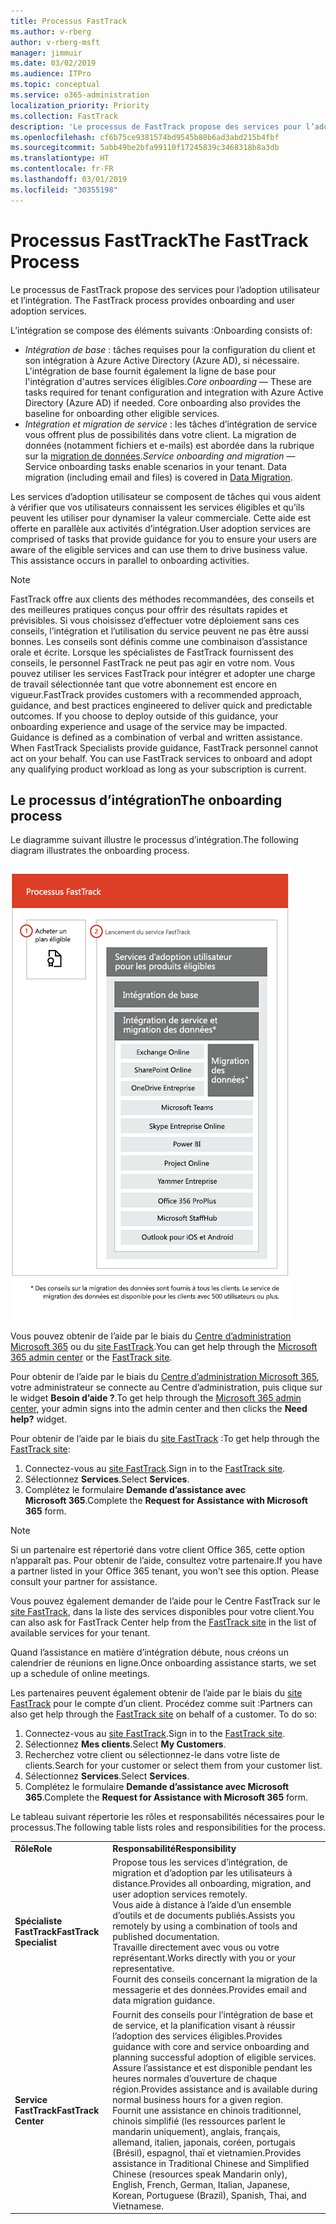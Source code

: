 ```yaml
---
title: Processus FastTrack
ms.author: v-rberg
author: v-rberg-msft
manager: jimmuir
ms.date: 03/02/2019
ms.audience: ITPro
ms.topic: conceptual
ms.service: o365-administration
localization_priority: Priority
ms.collection: FastTrack
description: 'Le processus de FastTrack propose des services pour l’adoption utilisateur et l’intégration. '
ms.openlocfilehash: cf6b75ce9381574bd9545b80b6ad3abd215b4fbf
ms.sourcegitcommit: 5abb49be2bfa99110f17245839c3468318b8a3db
ms.translationtype: HT
ms.contentlocale: fr-FR
ms.lasthandoff: 03/01/2019
ms.locfileid: "30355198"
---
```

# <a name="the-fasttrack-process"></a><span data-ttu-id="66138-103">Processus FastTrack</span><span class="sxs-lookup"><span data-stu-id="66138-103">The FastTrack Process</span></span>

<span data-ttu-id="66138-104">Le processus de FastTrack propose des services pour l’adoption utilisateur et l’intégration. </span><span class="sxs-lookup"><span data-stu-id="66138-104">The FastTrack process provides onboarding and user adoption services.</span></span> 
  
<span data-ttu-id="66138-105">L’intégration se compose des éléments suivants :</span><span class="sxs-lookup"><span data-stu-id="66138-105">Onboarding consists of:</span></span>
  
- <span data-ttu-id="66138-p101">*Intégration de base* : tâches requises pour la configuration du client et son intégration à Azure Active Directory (Azure AD), si nécessaire. L'intégration de base fournit également la ligne de base pour l'intégration d'autres services éligibles.</span><span class="sxs-lookup"><span data-stu-id="66138-p101">*Core onboarding* — These are tasks required for tenant configuration and integration with Azure Active Directory (Azure AD) if needed. Core onboarding also provides the baseline for onboarding other eligible services.</span></span> 
- <span data-ttu-id="66138-p102">*Intégration et migration de service* : les tâches d’intégration de service vous offrent plus de possibilités dans votre client. La migration de données (notamment fichiers et e-mails) est abordée dans la rubrique sur la [migration de données](O365-data-migration.md).</span><span class="sxs-lookup"><span data-stu-id="66138-p102">*Service onboarding and migration* — Service onboarding tasks enable scenarios in your tenant. Data migration (including email and files) is covered in [Data Migration](O365-data-migration.md).</span></span> 
    
<span data-ttu-id="66138-p103">Les services d’adoption utilisateur se composent de tâches qui vous aident à vérifier que vos utilisateurs connaissent les services éligibles et qu’ils peuvent les utiliser pour dynamiser la valeur commerciale. Cette aide est offerte en parallèle aux activités d’intégration.</span><span class="sxs-lookup"><span data-stu-id="66138-p103">User adoption services are comprised of tasks that provide guidance for you to ensure your users are aware of the eligible services and can use them to drive business value. This assistance occurs in parallel to onboarding activities.</span></span>
  
> [!NOTE]
> <span data-ttu-id="66138-p104">FastTrack offre aux clients des méthodes recommandées, des conseils et des meilleures pratiques conçus pour offrir des résultats rapides et prévisibles. Si vous choisissez d’effectuer votre déploiement sans ces conseils, l’intégration et l’utilisation du service peuvent ne pas être aussi bonnes. Les conseils sont définis comme une combinaison d’assistance orale et écrite. Lorsque les spécialistes de FastTrack fournissent des conseils, le personnel FastTrack ne peut pas agir en votre nom. Vous pouvez utiliser les services FastTrack pour intégrer et adopter une charge de travail sélectionnée tant que votre abonnement est encore en vigueur.</span><span class="sxs-lookup"><span data-stu-id="66138-p104">FastTrack provides customers with a recommended approach, guidance, and best practices engineered to deliver quick and predictable outcomes. If you choose to deploy outside of this guidance, your onboarding experience and usage of the service may be impacted. Guidance is defined as a combination of verbal and written assistance. When FastTrack Specialists provide guidance, FastTrack personnel cannot act on your behalf. You can use FastTrack services to onboard and adopt any qualifying product workload as long as your subscription is current.</span></span> 
  
## <a name="the-onboarding-process"></a><span data-ttu-id="66138-117">Le processus d’intégration</span><span class="sxs-lookup"><span data-stu-id="66138-117">The onboarding process</span></span>

<span data-ttu-id="66138-118">Le diagramme suivant illustre le processus d’intégration.</span><span class="sxs-lookup"><span data-stu-id="66138-118">The following diagram illustrates the onboarding process.</span></span>
  
![Chronologie pour l’utilisation du service d’intégration](media/O365-Onboarding-Timeline.png)
  
<span data-ttu-id="66138-120">Vous pouvez obtenir de l’aide par le biais du [Centre d’administration Microsoft 365](https://go.microsoft.com/fwlink/?linkid=2032704) ou du [site FastTrack](https://go.microsoft.com/fwlink/?linkid=780698).</span><span class="sxs-lookup"><span data-stu-id="66138-120">You can get help through the [Microsoft 365 admin center](https://go.microsoft.com/fwlink/?linkid=2032704) or the [FastTrack site](https://go.microsoft.com/fwlink/?linkid=780698).</span></span> 

<span data-ttu-id="66138-121">Pour obtenir de l’aide par le biais du [Centre d’administration Microsoft 365](https://go.microsoft.com/fwlink/?linkid=2032704), votre administrateur se connecte au Centre d’administration, puis clique sur le widget **Besoin d’aide ?**.</span><span class="sxs-lookup"><span data-stu-id="66138-121">To get help through the [Microsoft 365 admin center](https://go.microsoft.com/fwlink/?linkid=2032704), your admin signs into the admin center and then clicks the **Need help?** widget.</span></span> 

<span data-ttu-id="66138-122">Pour obtenir de l’aide par le biais du [site FastTrack](https://go.microsoft.com/fwlink/?linkid=780698) :</span><span class="sxs-lookup"><span data-stu-id="66138-122">To get help through the [FastTrack site](https://go.microsoft.com/fwlink/?linkid=780698):</span></span> 
1.  <span data-ttu-id="66138-123">Connectez-vous au [site FastTrack](https://go.microsoft.com/fwlink/?linkid=780698).</span><span class="sxs-lookup"><span data-stu-id="66138-123">Sign in to the [FastTrack site](https://go.microsoft.com/fwlink/?linkid=780698).</span></span> 
2.  <span data-ttu-id="66138-124">Sélectionnez **Services**.</span><span class="sxs-lookup"><span data-stu-id="66138-124">Select **Services**.</span></span>
3.  <span data-ttu-id="66138-125">Complétez le formulaire **Demande d’assistance avec Microsoft 365**.</span><span class="sxs-lookup"><span data-stu-id="66138-125">Complete the **Request for Assistance with Microsoft 365** form.</span></span> 
> [!NOTE]
>  <span data-ttu-id="66138-p105">Si un partenaire est répertorié dans votre client Office 365, cette option n’apparaît pas. Pour obtenir de l’aide, consultez votre partenaire.</span><span class="sxs-lookup"><span data-stu-id="66138-p105">If you have a partner listed in your Office 365 tenant, you won't see this option. Please consult your partner for assistance.</span></span> 
  
 <span data-ttu-id="66138-128">Vous pouvez également demander de l’aide pour le Centre FastTrack sur le [site FastTrack](https://go.microsoft.com/fwlink/?linkid=780698), dans la liste des services disponibles pour votre client.</span><span class="sxs-lookup"><span data-stu-id="66138-128">You can also ask for FastTrack Center help from the [FastTrack site](https://go.microsoft.com/fwlink/?linkid=780698) in the list of available services for your tenant.</span></span> 
    
 <span data-ttu-id="66138-129">Quand l’assistance en matière d’intégration débute, nous créons un calendrier de réunions en ligne.</span><span class="sxs-lookup"><span data-stu-id="66138-129">Once onboarding assistance starts, we set up a schedule of online meetings.</span></span>
    
<span data-ttu-id="66138-p106">Les partenaires peuvent également obtenir de l’aide par le biais du [site FastTrack](https://go.microsoft.com/fwlink/?linkid=780698) pour le compte d’un client. Procédez comme suit :</span><span class="sxs-lookup"><span data-stu-id="66138-p106">Partners can also get help through the [FastTrack site](https://go.microsoft.com/fwlink/?linkid=780698) on behalf of a customer. To do so:</span></span>
1.  <span data-ttu-id="66138-132">Connectez-vous au [site FastTrack](https://go.microsoft.com/fwlink/?linkid=780698).</span><span class="sxs-lookup"><span data-stu-id="66138-132">Sign in to the [FastTrack site](https://go.microsoft.com/fwlink/?linkid=780698).</span></span> 
2.  <span data-ttu-id="66138-133">Sélectionnez **Mes clients**.</span><span class="sxs-lookup"><span data-stu-id="66138-133">Select **My Customers**.</span></span>
3.  <span data-ttu-id="66138-134">Recherchez votre client ou sélectionnez-le dans votre liste de clients.</span><span class="sxs-lookup"><span data-stu-id="66138-134">Search for your customer or select them from your customer list.</span></span>
4.  <span data-ttu-id="66138-135">Sélectionnez **Services**.</span><span class="sxs-lookup"><span data-stu-id="66138-135">Select **Services**.</span></span>
5.  <span data-ttu-id="66138-136">Complétez le formulaire **Demande d’assistance avec Microsoft 365**.</span><span class="sxs-lookup"><span data-stu-id="66138-136">Complete the **Request for Assistance with Microsoft 365** form.</span></span> 

<span data-ttu-id="66138-137">Le tableau suivant répertorie les rôles et responsabilités nécessaires pour le processus.</span><span class="sxs-lookup"><span data-stu-id="66138-137">The following table lists roles and responsibilities for the process.</span></span>
    
|||
|:-----|:-----|
|<span data-ttu-id="66138-138">**Rôle**</span><span class="sxs-lookup"><span data-stu-id="66138-138">**Role**</span></span> <br/> |<span data-ttu-id="66138-139">**Responsabilité**</span><span class="sxs-lookup"><span data-stu-id="66138-139">**Responsibility**</span></span> <br/> |
|<span data-ttu-id="66138-140">**Spécialiste FastTrack**</span><span class="sxs-lookup"><span data-stu-id="66138-140">**FastTrack Specialist**</span></span> <br/> |<span data-ttu-id="66138-141">Propose tous les services d’intégration, de migration et d’adoption par les utilisateurs à distance.</span><span class="sxs-lookup"><span data-stu-id="66138-141">Provides all onboarding, migration, and user adoption services remotely.</span></span>  <br/> <span data-ttu-id="66138-142">Vous aide à distance à l’aide d’un ensemble d’outils et de documents publiés.</span><span class="sxs-lookup"><span data-stu-id="66138-142">Assists you remotely by using a combination of tools and published documentation.</span></span> <br/> <span data-ttu-id="66138-143">Travaille directement avec vous ou votre représentant.</span><span class="sxs-lookup"><span data-stu-id="66138-143">Works directly with you or your representative.</span></span> <br/> <span data-ttu-id="66138-144">Fournit des conseils concernant la migration de la messagerie et des données.</span><span class="sxs-lookup"><span data-stu-id="66138-144">Provides email and data migration guidance.</span></span>|
|<span data-ttu-id="66138-145">**Service FastTrack**</span><span class="sxs-lookup"><span data-stu-id="66138-145">**FastTrack Center**</span></span>  <br/> |<span data-ttu-id="66138-146">Fournit des conseils pour l’intégration de base et de service, et la planification visant à réussir l’adoption des services éligibles.</span><span class="sxs-lookup"><span data-stu-id="66138-146">Provides guidance with core and service onboarding and planning successful adoption of eligible services.</span></span>  <br/> <span data-ttu-id="66138-147">Assure l’assistance et est disponible pendant les heures normales d’ouverture de chaque région.</span><span class="sxs-lookup"><span data-stu-id="66138-147">Provides assistance and is available during normal business hours for a given region.</span></span> <br/> <span data-ttu-id="66138-148">Fournit une assistance en chinois traditionnel, chinois simplifié (les ressources parlent le mandarin uniquement), anglais, français, allemand, italien, japonais, coréen, portugais (Brésil), espagnol, thaï et vietnamien.</span><span class="sxs-lookup"><span data-stu-id="66138-148">Provides assistance in Traditional Chinese and Simplified Chinese (resources speak Mandarin only), English, French, German, Italian, Japanese, Korean, Portuguese (Brazil), Spanish, Thai, and Vietnamese.</span></span>|


  

